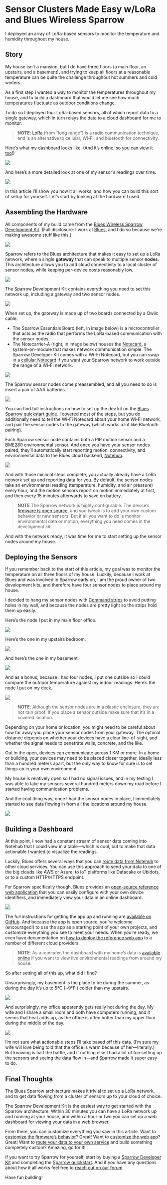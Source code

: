 # Sensor Clusters Made Easy w/LoRa and Blues Wireless Sparrow

I deployed an array of LoRa-based sensors to monitor the temperature and humidity throughout my house.

## Story

My house isn’t a mansion, but I do have three floors (a main floor, an upstairs, and a basement), and trying to keep all floors at a reasonable temperature can be quite the challenge throughout hot summers and cold winters.

As a first step I wanted a way to monitor the temperatures throughout my house, and to build a dashboard that would let me see how much temperatures fluctuate as outdoor conditions change.

To do so I deployed four LoRa-based sensors, all of which report data to a single gateway, which in turn relays the data to a cloud dashboard for me to monitor.

> **NOTE**: [LoRa](https://en.wikipedia.org/wiki/LoRa) (from “long range”) is a radio communication technique, and is an alternative to cellular, Wi-Fi, and bluetooth for connectivity.

Here’s what my dashboard looks like. (And it’s online, so [you can view it too](https://sparrowstarter.netlify.app/)!)

![](dashboard-1.png)

And here’s a more detailed look at one of my sensor’s readings over time.

![](dashboard-2.png)

In this article I’ll show you how it all works, and how you can build this sort of setup for yourself. Let’s start by looking at the hardware I used.

## Assembling the Hardware

All components of my build came from the [Blues Wireless Sparrow Development Kit](https://shop.blues.io/products/sparrow-dev-kit). (Full disclosure: I work at [Blues](https://blues.io/), and I do so because we’re making awesome stuff like this.)

![](sparrow-dev-kit.jpg)

Sparrow refers to the Blues architecture that makes it easy to set up a LoRa network, where a single **gateway** that can speak to multiple sensor **nodes**. This architecture allows you to add cloud connectivity to a local cluster of sensor nodes, while keeping per-device costs reasonably low.

![](architecture-overview.png)

The Sparrow Development Kit contains everything you need to set this network up, including a gateway and two sensor nodes.

![](sparrow-dev-kit-open.jpg)

When set up, the gateway is made up of two boards connected by a Qwiic cable.

* The Sparrow Essentials Board (left, in image below) is a microcontroller that acts as the radio that performs the LoRa-based communication with the sensor nodes.
* The Notecarrier-A (right, in image below) houses the [Notecard](https://blues.io/products/notecard/), a system-on-module that makes network communication simple. The Sparrow Developer Kit comes with a Wi-Fi Notecard, but you can swap in a [cellular Notecard](https://shop.blues.io/collections/notecard) if you want your Sparrow network to work outside the range of a Wi-Fi network.

![](connecting-notecarrier.jpg)

The Sparrow sensor nodes come preassembled, and all you need to do is insert a pair of AAA batteries.

![](unscrew-enclosures.jpg)

You can find full instructions on how to set up the dev kit on the [Blues Sparrow quickstart guide](https://dev.blues.io/quickstart/sparrow-quickstart). I covered most of the steps, but you do additionally need to tell the Wi-Fi Notecard about your home Wi-Fi network, and pair the sensor nodes to the gateway (which works a lot like Bluetooth pairing).

Each Sparrow sensor node contains both a PIR motion sensor and a BME280 environmental sensor. And once you have your sensor nodes paired, they’ll automatically start reporting motion, connectivity, and environmental data to the Blues cloud backend, [Notehub](https://notehub.io).

![](data-dump.png)

And with those minimal steps complete, you actually already have a LoRa network set up and reporting data for you. By default, the sensor nodes take an environmental reading (temperature, humidity, and air pressure) every hour, and the motion sensors report on motion immediately at first, and then every 15 minutes afterwards to save on battery.

> **NOTE** The Sparrow network is highly configurable. The device’s [firmware is open source](https://github.com/blues/sparrow-reference-firmware), and you tweak is to add your own custom behavior or new sensors. But if all you want to do is monitor environmental data or motion, everything you need comes in the development kit.

And with the network ready, it was time for me to start setting up the sensor nodes around my house.

## Deploying the Sensors

If you remember back to the start of this article, my goal was to monitor the temperature on all three floors of my house. Luckily, because I work at Blues and was involved in Sparrow early on, I am the proud owner of two development kits, and therefore have four sensor nodes to place around my house.

I decided to hang my sensor nodes with [Command strips](https://www.command.com/3M/en_US/command/) to avoid putting holes in my wall, and because the nodes are pretty light so the strips hold them up easily.

Here’s the node I put in my main floor office.

![](office.jpg)

Here’s the one in my upstairs bedroom.

![](bedroom.jpg)

And here’s the one in my basement.

![](basement.jpg)

And as a bonus, because I had four nodes, I put one outside so I could compare the outdoor temperature against my indoor readings. Here’s the node I put on my deck.

![](outside.jpg)

> **NOTE**: Although the sensor nodes are in a plastic enclosure, they are not rain proof. If you place a sensor outside make sure that it’s in a covered location.

Depending on your home or location, you might need to be careful about how far away you place your sensor nodes from your gateway. The optimal distance depends on whether your devices have a clear line-of-sight, and whether the signal needs to penetrate walls, concrete, and the like.

Out in the open, devices can communicate across 1 KM or more. In a home or building, your devices may need to be placed closer together, ideally less than a hundred meters apart, but the only way to know for sure is to set things up in your own environment.

My house is relatively open so I had no signal issues, and in my testing I was able to take my sensors several hundred meters down my road before I started having communication problems.

And the cool thing was, once I had the sensor nodes in place, I immediately started to see data flowing in from all the locations around my house.

![](data-dump.png)

## Building a Dashboard

At this point, I now had a constant stream of sensor data coming into Notehub that I could view in a table—which is cool, but to make that data actionable I wanted to visualize the readings.

Luckily, Blues offers several ways that you can [route data from Notehub](https://dev.blues.io/notehub/notehub-walkthrough/#routing-data-with-notehub) to other cloud services. You can use this approach to send your data to one of the big clouds like AWS or Azure, to IoT platforms like Datacake or Ubidots, or to a custom HTTP/HTTPS endpoint.

For Sparrow specifically though, Blues provides an [open-source reference web application](https://github.com/blues/sparrow-reference-web-app) that you can easily configure with your own device identifiers, and immediately view your data in an online dashboard.

![](dashboard-1.png)

The full instructions for getting the app up and running are [available on GitHub](https://github.com/blues/sparrow-reference-web-app). And because the app is open source, you’re welcome (encouraged!) to use the app as a starting point of your own projects, and customize everything you see to meet your needs. When you’re ready, we even have documentation on [how to deploy the reference web app](https://github.com/blues/sparrow-reference-web-app#cloud-deployment) to a number of different cloud providers.

> **NOTE**: As a reminder, the dashboard with my home’s data is [available online](https://sparrowstarter.netlify.app/) if you want to view live environmental readings from around my house.

So after setting all of this up, what did I find? 

Unsurprisingly, my basement is the place to be during the summer, as during the day it’s up to 5°C (~9°F!) colder than my upstairs.

![](downstairs-upstairs.png)

And surprisingly, my office apparently gets really hot during the day. My wife and I share a small room and both have computers running, and it seems that heat adds up, as the office is often hotter than my upper floor during the middle of the day.

![](upstairs-office.png)

I’m not sure what actionable steps I’ll take based off this data. (I’m sure my wife will love being told that the office is warm because of her—literally.) But knowing is half the battle, and if nothing else I had a lot of fun setting up the sensors and seeing the data flow in—and Sparrow made it super easy to do.

## Final Thoughts

The Blues Sparrow architecture makes it trivial to set up a LoRa network, and to get data flowing from a cluster of sensors up to your cloud of choice.

The Sparrow Development Kit is the easiest way to get started with the Sparrow architecture. Within 30 minutes you can have a LoRa network up and running at your house, and within a hour or two you can set up a web dashboard for viewing your data in a web browser.

From there, you can customize everything you saw in this article. Want to [customize the firmware’s behavior](https://github.com/blues/sparrow-reference-firmware)? Great! Want to [customize the web app](https://github.com/blues/sparrow-reference-web-app)? Great! Want to [route your data to your own service](https://dev.blues.io/sparrow/what-to-do-with-sparrow-data) and build something completely custom? Amazing, go for it!

If you want to try Sparrow for yourself, start by buying a [Sparrow Developer Kit](https://shop.blues.io/products/sparrow-dev-kit) and completing the [Sparrow quickstart](https://dev.blues.io/quickstart/sparrow-quickstart). And if you have any questions about how it all works feel free to [reach out on our forum](https://discuss.blues.io/).

Have fun building!

